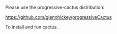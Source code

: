 Please use the progressive-cactus distribution:

https://github.com/glennhickey/progressiveCactus

To install and run cactus. 



